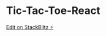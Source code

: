 # Tic-Tac-Toe-React

[Edit on StackBlitz ⚡️](https://stackblitz.com/edit/stackblitz-starters-m7gigr)